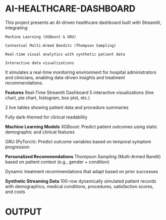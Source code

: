 # AI-HEALTHCARE-DASHBOARD

This project presents an AI-driven healthcare dashboard built with Streamlit, integrating:

    Machine Learning (XGBoost & GRU)
    
    Contextual Multi-Armed Bandits (Thompson Sampling)
    
    Real-time visual analytics with synthetic patient data
    
    Interactive data visualizations

It simulates a real-time monitoring environment for hospital administrators and clinicians, enabling data-driven insights and treatment recommendations.

**Features**
Real-Time Streamlit Dashboard
5 interactive visualizations (line chart, pie chart, histogram, box plot, etc.)

2 live tables showing patient data and procedure summaries

Fully dark-themed for clinical readability

**Machine Learning Models**
XGBoost: Predict patient outcomes using static demographic and clinical features

GRU (PyTorch): Predict outcome variables based on temporal symptom progression

**Personalized Recommendations**
Thompson Sampling (Multi-Armed Bandit) based on patient context (e.g., gender + condition)

Dynamic treatment recommendations that adapt based on prior successes

**Synthetic Streaming Data**
100-row dynamically simulated patient records with demographics, medical conditions, procedures, satisfaction scores, and costs

# OUTPUT

